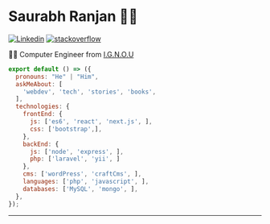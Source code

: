 # Saurabh Ranjan 👨‍💻
[![Linkedin](https://img.shields.io/badge/-LinkedIn-222222?style=flat-square&logo=Linkedin&logoColor=white&link=https://www.linkedin.com/in/inrsaurabh/)](https://www.linkedin.com/in/inrsaurabh/)
[![stackoverflow](https://img.shields.io/badge/-StackOverFlow-orange?style=flat-square&logo=stackoverflow&logoColor=white&link=https://www.linkedin.com/in/inrsaurabh/)](https://stackoverflow.com/story/inrsaurabh/)


👨‍🎓 Computer Engineer from [I.G.N.O.U](http://www.ignou.ac.in/)

```js
export default () => ({
  pronouns: "He" | "Him",
  askMeAbout: [
    'webdev', 'tech', 'stories', 'books',
  ],
  technologies: {
    frontEnd: {
      js: ['es6', 'react', 'next.js', ],
      css: ['bootstrap',],
    },
    backEnd: {
      js: ['node', 'express', ],
      php: ['laravel', 'yii', ]
    },
    cms: ['wordPress', 'craftCms', ],
    languages: ['php', 'javascript', ],
    databases: ['MySQL', 'mongo', ],
  },
});
```

---
